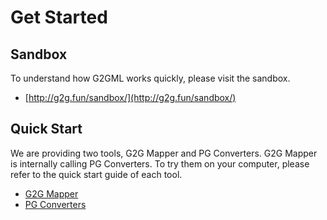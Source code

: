 # Get Started

## Sandbox

To understand how G2GML works quickly, please visit the sandbox.

* [http://g2g.fun/sandbox/](http://g2g.fun/sandbox/)

## Quick Start

We are providing two tools, G2G Mapper and PG Converters. G2G Mapper is internally calling PG Converters. To try them on your computer, please refer to the quick start guide of each tool.

* [G2G Mapper](https://g2gml.readthedocs.io/en/latest/contents/g2g-mapper.html)
* [PG Converters](https://g2gml.readthedocs.io/en/latest/contents/pg-converters.html)
